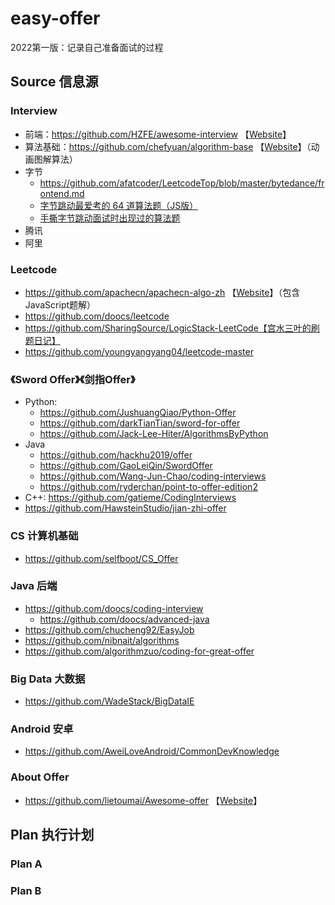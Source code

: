 # easy-offer

2022第一版：记录自己准备面试的过程

## Source 信息源

### Interview
- 前端：https://github.com/HZFE/awesome-interview 【[Website](http://febook.hzfe.org/awesome-interview/)】 
- 算法基础：https://github.com/chefyuan/algorithm-base 【[Website](https://www.chengxuchu.com/#/)】（动画图解算法）
- 字节
    - https://github.com/afatcoder/LeetcodeTop/blob/master/bytedance/frontend.md 
    - [字节跳动最爱考的 64 道算法题（JS版）](https://juejin.cn/post/6947842412102287373)
    - [手撕字节跳动面试时出现过的算法题](https://github.com/lewiscrow/WorkHardAndFindJob/blob/master/%E5%A4%8D%E4%B9%A0/%E9%9D%A2%E8%AF%95/%E6%89%8B%E6%92%95%E5%AD%97%E8%8A%82%E8%B7%B3%E5%8A%A8%E9%9D%A2%E8%AF%95%E6%97%B6%E5%87%BA%E7%8E%B0%E8%BF%87%E7%9A%84%E7%AE%97%E6%B3%95%E9%A2%98.md)
- 腾讯
- 阿里

### Leetcode
- https://github.com/apachecn/apachecn-algo-zh 【[Website](https://algo.apachecn.org/#/)】（包含JavaScript题解）
- https://github.com/doocs/leetcode
- https://github.com/SharingSource/LogicStack-LeetCode【宫水三叶的刷题日记】
- https://github.com/youngyangyang04/leetcode-master


### 《Sword Offer》《剑指Offer》
- Python: 
    - https://github.com/JushuangQiao/Python-Offer
    - https://github.com/darkTianTian/sword-for-offer
    - https://github.com/Jack-Lee-Hiter/AlgorithmsByPython
- Java
    - https://github.com/hackhu2019/offer
    - https://github.com/GaoLeiQin/SwordOffer
    - https://github.com/Wang-Jun-Chao/coding-interviews
    - https://github.com/ryderchan/point-to-offer-edition2
- C++: https://github.com/gatieme/CodingInterviews
- https://github.com/HawsteinStudio/jian-zhi-offer

### CS 计算机基础
- https://github.com/selfboot/CS_Offer


### Java 后端
- https://github.com/doocs/coding-interview
    - https://github.com/doocs/advanced-java
- https://github.com/chucheng92/EasyJob
- https://github.com/nibnait/algorithms
- https://github.com/algorithmzuo/coding-for-great-offer

### Big Data 大数据
- https://github.com/WadeStack/BigDataIE

### Android 安卓
- https://github.com/AweiLoveAndroid/CommonDevKnowledge

### About Offer
- https://github.com/lietoumai/Awesome-offer 【[Website](https://wadestack.github.io/BigDataIE/#/)】

## Plan 执行计划

### Plan A

### Plan B



